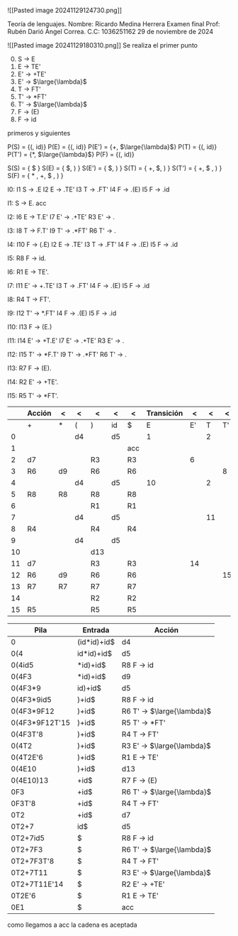 ![[Pasted image 20241129124730.png]]

Teoría de lenguajes.                                         Nombre: Ricardo Medina Herrera
Examen final 
Prof: Rubén Darió Ángel Correa.                     C.C: 1036251162
29 de noviembre de 2024


![[Pasted image 20241129180310.png]]
Se realiza el primer punto 

0. S -> E
1. E -> TE'
2. E' -> +TE'
3. E' -> $\large{\lambda}$
4. T -> FT'
5. T' -> $*$FT'
6. T' -> $\large{\lambda}$
7. F -> (E)
8. F -> id

primeros y siguientes 

P(S) = {(, id)}
P(E) = {(, id)}
P(E') = {+, $\large{\lambda}$}
P(T) = {(, id)}
P(T') = {$*$, $\large{\lambda}$}
P(F) = {(, id)}

S(S) = { $ }
S(E) = { $, ) }
S(E') = { $, ) }
S(T) = { +, $, ) }
S(T') = { +, $ , ) }
S(F) = { * , +, $ , ) }

I0:
  I1 S -> .E
  I2 E -> .TE'
  I3 T -> .FT'
  I4 F -> .(E)
  I5 F -> .id

I1:
  S -> E.
  acc

I2:
  I6 E -> T.E'
  I7 E' -> .+TE'
  R3 E' -> .

I3:
  I8 T -> F.T'
  I9 T' -> .$*$FT'
  R6 T' -> .

I4:
  I10 F -> (.E)
  I2 E -> .TE'
  I3 T -> .FT'
  I4 F -> .(E)
  I5 F -> .id

I5:
  R8 F -> id.

I6:
  R1 E -> TE'.

I7:
  I11 E' -> +.TE'
  I3 T -> .FT'
  I4 F -> .(E)
  I5 F -> .id

I8:
  R4 T -> FT'.

I9:
  I12 T' -> $*$.FT'
  I4 F -> .(E)
  I5 F -> .id

I10:
  I13 F -> (E.)

I11:
  I14 E' -> +T.E'
  I7 E' -> .+TE'
  R3 E' -> .

I12:
  I15 T' -> $*$F.T'
  I9 T' -> .$*$FT'
  R6 T' -> .

I13:
  R7 F -> (E).

I14:
  R2 E' -> +TE'.

I15:
  R5 T' -> $*$FT'.


|     | Acción | <   | <   | <   | <   | <   | Transición | <   | <   | <   | <   |
| --- | ------ | --- | --- | --- | --- | --- | ---------- | --- | --- | --- | --- |
|     | +      | *   | (   | )   | id  | $   | E          | E'  | T   | T'  | F   |
| 0   |        |     | d4  |     | d5  |     | 1          |     | 2   |     | 3   |
| 1   |        |     |     |     |     | acc |            |     |     |     |     |
| 2   | d7     |     |     | R3  |     | R3  |            | 6   |     |     |     |
| 3   | R6     | d9  |     | R6  |     | R6  |            |     |     | 8   |     |
| 4   |        |     | d4  |     | d5  |     | 10         |     | 2   |     | 3   |
| 5   | R8     | R8  |     | R8  |     | R8  |            |     |     |     |     |
| 6   |        |     |     | R1  |     | R1  |            |     |     |     |     |
| 7   |        |     | d4  |     | d5  |     |            |     | 11  |     | 3   |
| 8   | R4     |     |     | R4  |     | R4  |            |     |     |     |     |
| 9   |        |     | d4  |     | d5  |     |            |     |     |     | 12  |
| 10  |        |     |     | d13 |     |     |            |     |     |     |     |
| 11  | d7     |     |     | R3  |     | R3  |            | 14  |     |     |     |
| 12  | R6     | d9  |     | R6  |     | R6  |            |     |     | 15  |     |
| 13  | R7     | R7  |     | R7  |     | R7  |            |     |     |     |     |
| 14  |        |     |     | R2  |     | R2  |            |     |     |     |     |
| 15  | R5     |     |     | R5  |     | R5  |            |     |     |     |     |



| Pila           | Entrada       | Acción                     |
| -------------- | ------------- | -------------------------- |
| 0              | (id$*$id)+id$ | d4                         |
| 0(4            | id$*$id)+id$  | d5                         |
| 0(4id5         | $*$id)+id$    | R8 F -> id                 |
| 0(4F3          | $*$id)+id$    | d9                         |
| 0(4F3*9        | id)+id$       | d5                         |
| 0(4F3*9id5     | )+id$         | R8 F -> id                 |
| 0(4F3*9F12     | )+id$         | R6 T' -> $\large{\lambda}$ |
| 0(4F3*9F12T'15 | )+id$         | R5 T' -> $*$FT'            |
| 0(4F3T'8       | )+id$         | R4 T -> FT'                |
| 0(4T2          | )+id$         | R3 E' -> $\large{\lambda}$ |
| 0(4T2E'6       | )+id$         | R1 E -> TE'                |
| 0(4E10         | )+id$         | d13                        |
| 0(4E10)13      | +id$          | R7 F -> (E)                |
| 0F3            | +id$          | R6 T' -> $\large{\lambda}$ |
| 0F3T'8         | +id$          | R4 T -> FT'                |
| 0T2            | +id$          | d7                         |
| 0T2+7          | id$           | d5                         |
| 0T2+7id5       | $             | R8 F -> id                 |
| 0T2+7F3        | $             | R6 T' -> $\large{\lambda}$ |
| 0T2+7F3T'8     | $             | R4 T -> FT'                |
| 0T2+7T11       | $             | R3 E' -> $\large{\lambda}$ |
| 0T2+7T11E'14   | $             | R2 E' -> +TE'              |
| 0T2E'6         | $             | R1 E -> TE'                |
| 0E1            | $             | acc                        |
como llegamos a acc la cadena es aceptada 